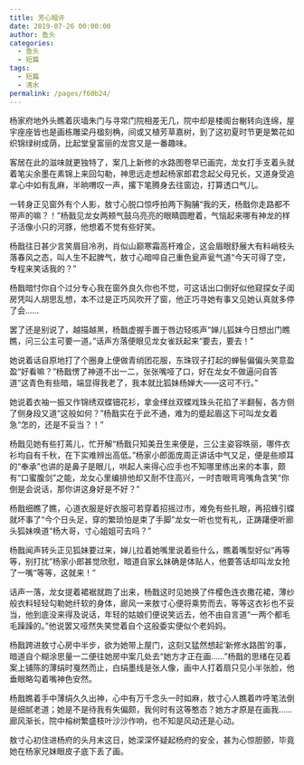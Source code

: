 ```yaml
---
title: 芳心暗许
date: 2019-07-26 00:00:00
author: 鱼头
categories: 
  - 鱼头
  - 短篇
tags: 
  - 短篇
  - 清水
permalink: /pages/f60b24/
---
```


杨家府地外头瞧着灰墙朱门与寻常门院相差无几，院中却是楼阁台榭转向连绵，屋宇座座皆也是画栋雕梁丹楹刻桷，间或又植芳草嘉树，到了这初夏时节更是繁花如织锦绿树成荫，比起堂皇富丽的龙宫又是一番趣味。

客居在此的滋味就更独特了，案几上新修的水路图卷早已画完，龙女打手支着头就着笔尖余墨在素锦上来回勾勒，神思远走想起杨家郎君念起父母兄长，又道身受追拿心中如有乱麻，半晌喟叹一声，撂下笔腾身去往窗边，打算透口气儿。

<!-- more -->

一转身正见窗外有个人影，敖寸心脱口惊呼拍两下胸脯“我的天，杨戬你走路都不带声的嘛？！”杨戬见龙女两颊气鼓乌亮亮的眼睛圆瞪着，气恼起来哪有神龙的样子活像小只的河豚，他想着不觉有些好笑。

杨戬往日甚少言笑眉目冷冽，肖似山巅寒霜高杆难企，这会眉眼舒展大有料峭枝头落春风之态，叫人生不起脾气，敖寸心暗啐自己重色瓮声瓮气道“今天可得了空，专程来笑话我的？”

杨戬暗忖你自个过分专心我在窗外良久你也不觉，可这话出口倒好似他窥探女子闺房凭叫人胡思乱想，本不过是正巧风吹开了窗，他正巧寻她有事又见她认真就多停了会……

罢了还是别说了，越描越黑，杨戬虚握手置于唇边轻咳声“婵儿狐妹今日想出门瞧瞧，问三公主可要一道。”话声方落便眼见龙女雀跃起来“要去，要去！”

她说着话自原地打了个圈身上便做青绡团花服，东珠钗子打起的蝉髻偏偏头笑意盈盈“好看嘛？”杨戬愣了神道不出一二，张张嘴哑了口，好在龙女不做逼问自答道“这青色有些暗，端显得我老了，我本就比狐妹杨婵大——这可不行。”

她说着衣袖一振又作锦绣双蝶钿花衫，拿金缂丝双蝶戏珠头花掐了半翻髻，各方侧了侧身段又道“这般如何？”杨戬实在于此不通，难为的蹙起眉这下可叫龙女着急“怎的，还是不妥当？！”

杨戬见她有些打蔫儿，忙开解“杨戬只知美丑生来便是，三公主姿容昳丽，哪件衣衫均自有千秋，在下实难辨出高低。”杨家小郎面庞周正讲话中气又足，便是些顺耳的“奉承”也讲的是鼻子是眼儿，哄起人来得心应手也不知哪里练出来的本事，颇有“口蜜腹剑”之能，龙女心里编排他却又耐不住高兴，一时杏眼弯弯嘴角含笑“你倒是会说话，那你讲这身好是不好？”

杨戬细瞧了瞧，心道衣服是好衣服可若穿着招摇过市，难免有些扎眼，再招蜂引蝶就坏事了“今个日头足，穿的繁琐怕是束了手脚”龙女一听也觉有礼，正踌躇便听廊头狐妹唤道“杨大哥，寸心姐姐可去吗？”

杨戬闻声转头正见狐妹要过来，婵儿拉着她嘴里说着些什么，瞧着嘴型好似“再等等，别打扰”杨家小郎甚觉欣慰，暗道自家幺妹确是体贴人，他要答话却叫龙女抢了一嘴“等等，这就来！”

话声一落，龙女提着裙裾就跑了出来，杨戬这时见她换了件樱色连衣撒花裙，薄纱般衣料轻轻勾勒她纤软的身体，廊风一来敖寸心便将乘势而去，等等这衣衫也不妥当，他到底没来得及说话，年轻的姑娘们便说笑远去，他不由自言道“一两个都毛毛躁躁的。”他说罢又哑然失笑觉着自个这般委实便似个老妈妈。

杨戬跨进敖寸心房中半步，欲为她带上屋门，这刻又猛然想起‘新修水路图’的事，暗道自个糊涂思量一二便往她房中案几处去“她方才正在画……”杨戬的思绪在见着案上铺陈的薄绢时戛然而止，白绢墨线是张人像，画中人打着扇只见小半张脸，他垂眼略勾着嘴神色安然。

杨戬瞧着手中薄绢久久出神，心中有万千念头一时如麻，敖寸心人瞧着咋呼笔法倒是细腻老道；她是不是待我有失偏颇，我何时有这等憨态？她方才原是在画我……廊风渐长，院中榕树繁盛枝叶沙沙作响，也不知是风动还是心动。

敖寸心初住进杨府的头月末这日，她深深怀疑起杨府的安全，甚为心惊胆颤，毕竟她在杨家兄妹眼皮子底下丢了画。
